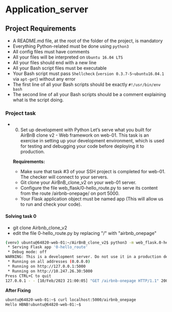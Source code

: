 # Application_server


## Project Requirements

- A README.md file, at the root of the folder of the project, is mandatory
- Everything Python-related must be done using `python3`
- All config files must have comments
- All your files will be interpreted on `Ubuntu 16.04 LTS`
- All your files should end with a new line
- All your Bash script files must be executable
- Your Bash script must pass `Shellcheck` (`version 0.3.7-5~ubuntu16.04.1` via `apt-get`) without any error
- The first line of all your Bash scripts should be exactly `#!/usr/bin/env bash`
- The second line of all your Bash scripts should be a comment explaining what is the script doing.

### Project task
- 0. Set up development with Python
	Let’s serve what you built for AirBnB clone v2 - Web framework on web-01. This task is an exercise in setting up your development environment, which is used for testing and debugging your code before deploying it to production.

	__Requirements:__

	- Make sure that task #3 of your SSH project is completed for web-01. The checker will connect to your servers.
	- Git clone your AirBnB_clone_v2 on your web-01 server.
	- Configure the file web_flask/0-hello_route.py to serve its content from the route /airbnb-onepage/ on port 5000.
	- Your Flask application object must be named app (This will allow us to run and check your code).

#### Solving task 0
- git clone Airbnb_clone_v2
- edit the file 0-hello_route.py by replacing "/" with "airbnb_onepage"

```bash
(venv) ubuntu@64820-web-01:~/AirBnB_clone_v2$ python3 -m web_flask.0-hello_route
 * Serving Flask app '0-hello_route'
 * Debug mode: off
WARNING: This is a development server. Do not use it in a production deployment. Use a production WSGI server instead.
 * Running on all addresses (0.0.0.0)
 * Running on http://127.0.0.1:5000
 * Running on http://10.247.26.30:5000
Press CTRL+C to quit
127.0.0.1 - - [10/Feb/2023 21:00:05] "GET /airbnb-onepage HTTP/1.1" 200 -

```
__After Fixing__

```bash
ubuntu@64820-web-01:~$ curl localhost:5000/airbnb_onepage
Hello HBNB!ubuntu@64820-web-01:~$
```
